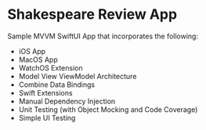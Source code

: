 # Shakespeare Review App

Sample MVVM SwiftUI App that incorporates the following:

- iOS App
- MacOS App
- WatchOS Extension
- Model View ViewModel Architecture
- Combine Data Bindings
- Swift Extensions
- Manual Dependency Injection
- Unit Testing (with Object Mocking and Code Coverage)
- Simple UI Testing
